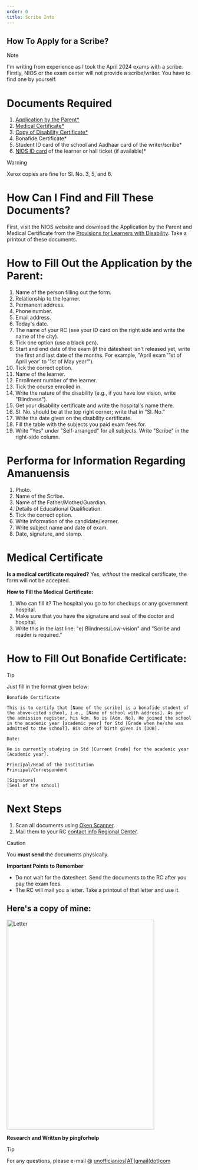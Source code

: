 ```yaml
---
order: 0
title: Scribe Info
---
```


How To Apply for a Scribe?
---------------------

> [!NOTE]
> I'm writing from experience as I took the April 2024 exams with a scribe. Firstly, NIOS or the exam center will not provide a scribe/writer. You have to find one by yourself.

# Documents Required
1. [Application by the Parent*](https://nios.ac.in/media/documents/PWD/Application%20by%20Parent%20Form1.pdf)
2. [Medical Certificate*](https://nios.ac.in/media/documents/PWD/Medical%20certificate.pdf)
3. [Copy of Disability Certificate*](https://www.digilocker.gov.in/)
4. Bonafide Certificate*
5. Student ID card of the school and Aadhaar card of the writer/scribe*
6. [NIOS ID card](https://sdmis.nios.ac.in/registration/id-card) of the learner or hall ticket (if available)*
> [!WARNING]
> Xerox copies are fine for Sl. No. 3, 5, and 6.

# How Can I Find and Fill These Documents?
First, visit the NIOS website and download the Application by the Parent and Medical Certificate from the [Provisions for Learners with Disability](https://nios.ac.in/departmentsunits/evaluation/general-and-specific-relaxations-(disability-wise)-during-nios-examination.aspx). Take a printout of these documents.

# How to Fill Out the Application by the Parent:
1. Name of the person filling out the form.
2. Relationship to the learner.
3. Permanent address.
4. Phone number.
5. Email address.
6. Today's date.
7. The name of your RC (see your ID card on the right side and write the name of the city).
8. Tick one option (use a black pen).
9. Start and end date of the exam (if the datesheet isn't released yet, write the first and last date of the months. For example, "April exam '1st of April year' to '1st of May year'").
10. Tick the correct option.
11. Name of the learner.
12. Enrollment number of the learner.
13. Tick the course enrolled in.
14. Write the nature of the disability (e.g., if you have low vision, write "Blindness").
15. Get your disability certificate and write the hospital's name there.
16. Sl. No. should be at the top right corner; write that in “Sl. No.”
17. Write the date given on the disability certificate.
18. Fill the table with the subjects you paid exam fees for.
19. Write "Yes" under "Self-arranged" for all subjects. Write "Scribe" in the right-side column.

# Performa for Information Regarding Amanuensis
1. Photo.
2. Name of the Scribe.
3. Name of the Father/Mother/Guardian.
4. Details of Educational Qualification.
5. Tick the correct option.
6. Write information of the candidate/learner.
7. Write subject name and date of exam.
8. Date, signature, and stamp.

# Medical Certificate

**Is a medical certificate required?**
Yes, *without* the medical certificate, the form will not be accepted.

**How to Fill the Medical Certificate:**
1. Who can fill it? The hospital you go to for checkups or any government hospital.
2. Make sure that you have the signature and seal of the doctor and hospital.
3. Write this in the last line: "e) Blindness/Low-vision" and "Scribe and reader is required."

# How to Fill Out Bonafide Certificate:
> [!TIP]
> Just fill in the format given below:
```
Bonafide Certificate

This is to certify that [Name of the scribe] is a bonafide student of the above-cited school, i.e., [Name of school with address]. As per the admission register, his Adm. No is [Adm. No]. He joined the school in the academic year [academic year] for Std [Grade when he/she was admitted to the school]. His date of birth given is [DOB].

Date:

He is currently studying in Std [Current Grade] for the academic year [Academic year].

Principal/Head of the Institution  
Principal/Correspondent
  
[Signature]  
[Seal of the school]  
```

# Next Steps
1. Scan all documents using [Oken Scanner](https://play.google.com/store/apps/details?id=com.cambyte.okenscan).
2. Mail them to your RC [contact info Regional Center](https://sdmis.nios.ac.in/home/regional-center).
> [!CAUTION] 
> You **must send** the documents physically.

**Important Points to Remember**
- Do not wait for the datesheet. Send the documents to the RC after you pay the exam fees.
- The RC will mail you a letter. Take a printout of that letter and use it.

Here's a copy of mine:
-----------
<img src="https://cdn.jsdelivr.net/gh/nios-students/docs@master/wiki/assets/image0.jpg" alt="Letter" width="400" height="567"/>

**Research and Written by pingforhelp**

> [!TIP] 
> For any questions, please e-mail @ [unofficianios[AT]gmail(dot)com](mailto:unofficianios@gmail.com)
